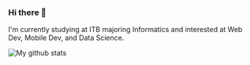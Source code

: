 ### Hi there 👋

I'm currently studying at ITB majoring Informatics and interested at Web Dev, Mobile Dev, and Data Science.
<!--
**fwznbg/fwznbg** is a ✨ _special_ ✨ repository because its `README.md` (this file) appears on your GitHub profile.

Here are some ideas to get you started:

- 🔭 I’m currently working on ...
- 🌱 I’m currently learning ...
- 👯 I’m looking to collaborate on ...
- 🤔 I’m looking for help with ...
- 💬 Ask me about ...
- 📫 How to reach me: ...
- 😄 Pronouns: ...
- ⚡ Fun fact: ...
-->
![My github stats](https://github-readme-stats.vercel.app/api?username=fwznbg&show_icons=true&theme=dracula)

<!--[![Top Langs](https://github-readme-stats.vercel.app/api/top-langs/?username=fwznbg)](https://github.com/anuraghazra/github-readme-stats)
-->

